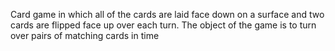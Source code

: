 Card game in which all of the cards are laid face down on a surface and two cards are flipped face up over each turn. The object of the game is to turn over pairs of matching cards in time
